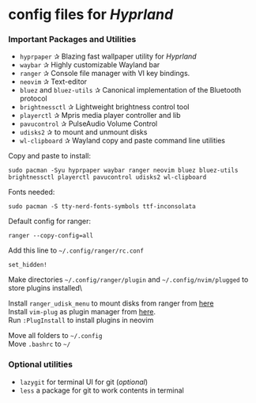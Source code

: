 # config files for *Hyprland*

### Important Packages and Utilities

* `hyprpaper` ✰ Blazing fast wallpaper utility for *Hyprland*
* `waybar` ✰  Highly customizable Wayland bar
* `ranger` ✰  Console file manager with VI key bindings. 
* `neovim` ✰  Text-editor
* `bluez` and `bluez-utils` ✰  Canonical implementation of the Bluetooth protocol 
* `brightnessctl` ✰  Lightweight brightness control tool 
* `playerctl` ✰  Mpris media player controller and lib
* `pavucontrol` ✰  PulseAudio Volume Control
* `udisks2` ✰  to mount and unmount disks
* `wl-clipboard` ✰  Wayland copy and paste command line utilities

Copy and paste to install:
```
sudo pacman -Syu hyprpaper waybar ranger neovim bluez bluez-utils brightnessctl playerctl pavucontrol udisks2 wl-clipboard
```

Fonts needed:
```
sudo pacman -S tty-nerd-fonts-symbols ttf-inconsolata
```


Default config for ranger:
```
ranger --copy-config=all
```

Add this line to `~/.config/ranger/rc.conf`
```
set_hidden!
```

Make directories `~/.config/ranger/plugin` and `~/.config/nvim/plugged` to store plugins installed\

Install `ranger_udisk_menu` to mount disks from ranger from [here](https://github.com/SL-RU/ranger_udisk_menu)\
Install `vim-plug` as plugin manager from [here](https://github.com/junegunn/vim-plug).\
Run `:PlugInstall` to install plugins in neovim

Move all folders to `~/.config`\
Move `.bashrc` to `~/`

### Optional utilities

* `lazygit` for terminal UI for git (*optional*)
* `less` a package for git to work contents in terminal
